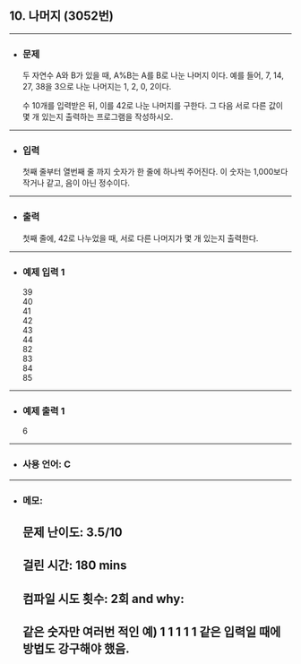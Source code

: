 ## 10. 나머지 (3052번)

---

- ### 문제

  두 자연수 A와 B가 있을 때, A%B는 A를 B로 나눈 나머지 이다. 예를 들어, 7, 14, 27, 38을 3으로 나눈 나머지는 1, 2, 0, 2이다.  

  수 10개를 입력받은 뒤, 이를 42로 나눈 나머지를 구한다. 그 다음 서로 다른 값이 몇 개 있는지 출력하는 프로그램을 작성하시오.  

---


- ### 입력

  첫째 줄부터 열번째 줄 까지 숫자가 한 줄에 하나씩 주어진다. 이 숫자는 1,000보다 작거나 같고, 음이 아닌 정수이다.

---

- ### 출력

  첫째 줄에, 42로 나누었을 때, 서로 다른 나머지가 몇 개 있는지 출력한다.

---
 
- ### 예제 입력 1 

  39  
  40  
  41  
  42  
  43  
  44  
  82  
  83  
  84  
  85

---

- ### 예제 출력 1 

  6

---

- ### 사용 언어: C

---

- ### 메모:

  ## 문제 난이도: 3.5/10
  ## 걸린 시간: 180 mins
  ## 컴파일 시도 횟수: 2회 and why:
  ## 같은 숫자만 여러번 적인 예) 1 1 1 1 1 같은 입력일 때에 방법도 강구해야 했음.
  
